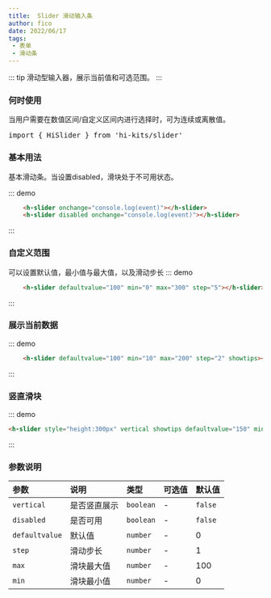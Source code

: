 ```yaml
---
title:  Slider 滑动输入条
author: fico
date: 2022/06/17
tags:
 - 表单
 - 滑动条
---
```

::: tip
滑动型输入器，展示当前值和可选范围。
:::
### 何时使用
当用户需要在数值区间/自定义区间内进行选择时，可为连续或离散值。

<pre class="language-ts">
import { HiSlider } from 'hi-kits/slider'
</pre>

### 基本用法

基本滑动条。当设置disabled，滑块处于不可用状态。


::: demo
```html
    <h-slider onchange="console.log(event)"></h-slider>
    <h-slider disabled onchange="console.log(event)"></h-slider>

```
:::

### 自定义范围
可以设置默认值，最小值与最大值，以及滑动步长
::: demo
```html
    <h-slider defaultvalue="100" min="0" max="300" step="5"></h-slider>

```
:::

### 展示当前数据
::: demo
```html
    <h-slider defaultvalue="100" min="10" max="200" step="2" showtips></h-slider>

```
:::
### 竖直滑块
::: demo
```html
<h-slider style="height:300px" vertical showtips defaultvalue="150" min="10" max="200" step="2"></h-slider>

```
:::
### 参数说明

|参数|说明|类型|可选值|默认值
|:--|:--|:--|:-----|:---
| `vertical`| 是否竖直展示 |  `boolean` | - | `false`
| `disabled`| 是否可用 |  `boolean` | - | `false`
| `defaultvalue`| 默认值 |  `number` | - | 0
| `step`| 滑动步长 |  `number` | - | 1
| `max`| 滑块最大值 |  `number` | - | 100
| `min`| 滑块最小值 |  `number` | - | 0